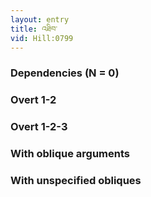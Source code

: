 ```yaml
---
layout: entry
title: འཐིབ་
vid: Hill:0799
---
```

### Dependencies (N = 0)


### Overt 1-2


### Overt 1-2-3


### With oblique arguments


### With unspecified obliques
